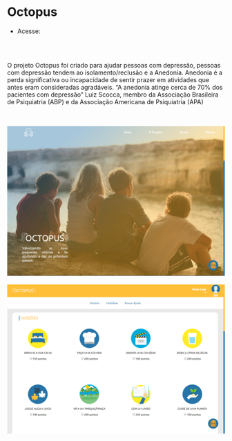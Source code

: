 # Octopus

<ul>
<li>Acesse: <a target="_blank" http://projeto-octopus.herokuapp.com/ /></li>
</ul>
<br />
<br />

<p>O projeto Octopus foi criado para ajudar pessoas com depressão,
pessoas com depressão tendem ao isolamento/reclusão e a Anedonia.
Anedonia é a perda significativa ou incapacidade de sentir prazer em atividades que antes eram consideradas agradáveis.
“A anedonia atinge cerca de 70% dos pacientes com depressão” Luiz Scocca, membro da Associação Brasileira de Psiquiatria (ABP) e da Associação Americana de Psiquiatria (APA)</p>

<br />
<br />
<img src="https://github.com/vini52/octopus-demoday/blob/master/page1.png" />
<br />
<br />
<img src="https://github.com/vini52/octopus-demoday/blob/master/page2.png" />
